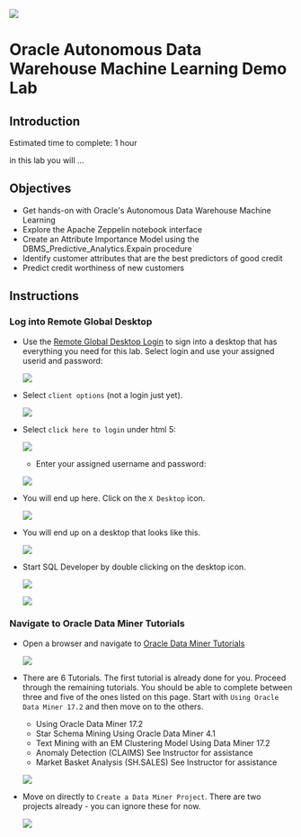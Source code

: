   ![](images/dm/001.png)

# Oracle Autonomous Data Warehouse Machine Learning Demo Lab

## Introduction
Estimated time to complete: 1 hour

in this lab you will ...


## Objectives

- Get hands-on with Oracle's Autonomous Data Warehouse Machine Learning
- Explore the Apache Zeppelin notebook interface
- Create an Attribute Importance Model using the DBMS_Predictive_Analytics.Expain procedure
- Identify customer attributes that are the best predictors of good credit
- Predict credit worthiness of new customers

## Instructions

### Log into Remote Global Desktop

- Use the [Remote Global Desktop Login](http://http://dma.oraclepts.nl/) to sign into a desktop that has everything you need for this lab.  Select login and use your assigned userid and password:  

  ![](images/dm/002.png)

- Select `client options` (not a login just yet).

  ![](images/dm/003.png)

- Select `click here to login` under html 5:

  ![](images/dm/004.png)

  - Enter your assigned username and password:

  ![](images/dm/005.png)

- You will end up here.  Click on the `X Desktop` icon.

  ![](images/dm/006.png)

- You will end up on a desktop that looks like this.

  ![](images/dm/007.png)

- Start SQL Developer by double clicking on the desktop icon.

  ![](images/dm/008.png)

  ![](images/dm/011.png)

### Navigate to Oracle Data Miner Tutorials

- Open a browser and navigate to <a href="https://apexapps.oracle.com/pls/apex/f?p=44785:24:::NO::P24_CONTENT_ID,P24_PREV_PAGE:11925,2" target="_blank">Oracle Data Miner Tutorials</a>

  ![](images/dm/009.png)

- There are 6 Tutorials.  The first tutorial is already done for you.  Proceed through the remaining tutorials.  You should be able to complete between three and five of the ones listed on this page.  Start with `Using Oracle Data Miner 17.2` and then move on to the others.
  - Using Oracle Data Miner 17.2
  - Star Schema Mining Using Oracle Data Miner 4.1
  - Text Mining with an EM Clustering Model Using Data Miner 17.2
  - Anomaly Detection (CLAIMS)  See Instructor for assistance
  - Market Basket Analysis (SH.SALES)  See Instructor for assistance

  ![](images/dm/010.png)

- Move on directly to `Create a Data Miner Project`.  There are two projects already - you can ignore these for now.

  ![](images/dm/012.png)
